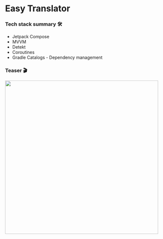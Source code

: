 # Easy Translator

### Tech stack summary 🛠️
- Jetpack Compose
- MVVM
- Detekt
- Coroutines
- Gradle Catalogs - Dependency management

### Teaser 🎬

<img src="https://github.com/user-attachments/assets/ca44d22b-9b39-4e90-b9e1-fbf09f970a79" height="500" />
